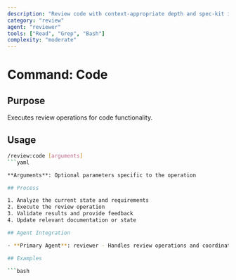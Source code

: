 ```yaml
---
description: "Review code with context-appropriate depth and spec-kit integration"
category: "review"
agent: "reviewer"
tools: ["Read", "Grep", "Bash"]
complexity: "moderate"
---
```


# Command: Code

## Purpose

Executes review operations for code functionality.

## Usage

```bash
/review:code [arguments]
```yaml

**Arguments**: Optional parameters specific to the operation

## Process

1. Analyze the current state and requirements
2. Execute the review operation
3. Validate results and provide feedback
4. Update relevant documentation or state

## Agent Integration

- **Primary Agent**: reviewer - Handles review operations and coordination

## Examples

```bash
